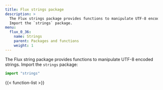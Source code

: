 ```yaml
---
title: Flux strings package
description: >
  The Flux strings package provides functions to manipulate UTF-8 encoded strings.
  Import the `strings` package.
menu:
  flux_0_36:
    name: Strings
    parent: Packages and functions
    weight: 1
---
```


The Flux string package provides functions to manipulate UTF-8 encoded strings.
Import the `strings` package:

```js
import "strings"
```

{{< function-list >}}
